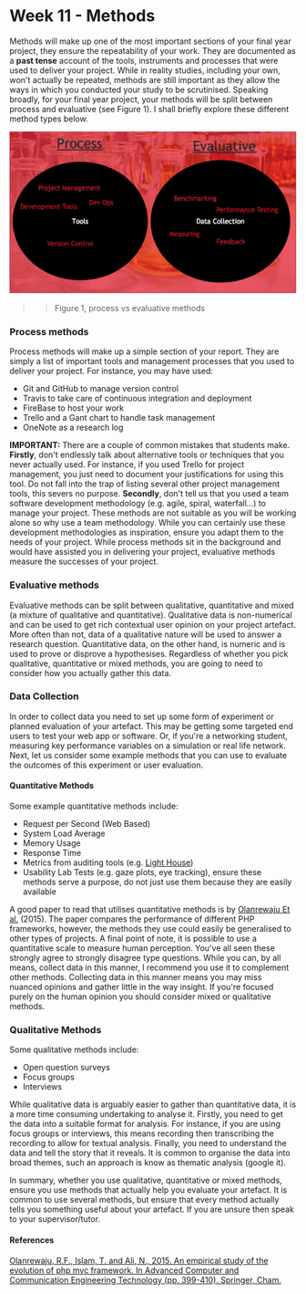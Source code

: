 # Week 11 - Methods

Methods will make up one of the most important sections of your final year project, they ensure the repeatability of your work. They are documented as a **past tense** account of the tools, instruments and processes that were used to deliver your project. While in reality studies, including your own, won't actually be repeated, methods are still important as they allow the ways in which you conducted your study to be scrutinised. Speaking broadly, for your final year project, your methods will be split between process and evaluative (see Figure 1). I shall briefly explore these different method types below.

![](./assets/different_methods.png)
>> Figure 1, process vs evaluative methods

### Process methods

Process methods will make up a simple section of your report. They are simply a list of important tools and management processes that you used to deliver your project. For instance, you may have used:

- Git and GitHub to manage version control
- Travis to take care of continuous integration and deployment
- FireBase to host your work
- Trello and a Gant chart to handle task management
- OneNote as a research log


**IMPORTANT:** There are a couple of common mistakes that students make. **Firstly**, don't endlessly talk about alternative tools or techniques that you never actually used. For instance, if you used Trello for project management, you just need to document your justifications for using this tool. Do not fall into the trap of listing several other project management tools, this severs no purpose. **Secondly**, don't tell us that you used a team software development methodology (e.g. agile, spiral, waterfall...) to manage your project. These methods are not suitable as you will be working alone so why use a team methodology. While you can certainly use these development methodologies as inspiration, ensure you adapt them to the needs of your project. While process methods sit in the background and would have assisted you in delivering your project, evaluative methods measure the successes of your project.

### Evaluative methods

Evaluative methods can be split between qualitative, quantitative and mixed (a mixture of qualitative and quantitative). Qualitative data is non-numerical and can be used to get rich contextual user opinion on your project artefact. More often than not, data of a qualitative nature will be used to answer a research question. Quantitative data, on the other hand, is numeric and is used to prove or disprove a hypothesises. Regardless of whether you pick qualitative, quantitative or mixed methods, you are going to need to consider how you actually gather this data.


### Data Collection

In order to collect data you need to set up some form of experiment or planned evaluation of your artefact. This may be getting some targeted end users to test your web app or software. Or, if you're a networking student,  measuring key performance variables on a simulation or real life network. Next, let us consider some example methods that you can use to evaluate the outcomes of this experiment or user evaluation.

####  Quantitative Methods

 Some example quantitative methods include:

- Request per Second (Web Based)
- System Load Average
- Memory Usage
- Response Time
- Metrics from auditing tools (e.g. [Light House](https://developers.google.com/web/ilt/pwa/lab-auditing-with-lighthouse))
- Usability Lab Tests (e.g. gaze plots, eye tracking), ensure these methods serve a purpose, do not just use them because they are easily available

A good paper to read that utilises quantitative methods is by [Olanrewaju Et al.](https://www.researchgate.net/publication/312737643_An_Empirical_Study_of_the_Evolution_of_PHP_MVC_Framework)  (2015). The paper compares the performance of different PHP frameworks, however, the methods they use could easily be generalised to other types of projects. A final point of note, it is possible to use a quantitative scale to measure human perception. You've all seen these strongly agree to strongly disagree type questions. While you can, by all means, collect data in this manner, I recommend you use it to complement other methods. Collecting data in this manner means you may miss nuanced opinions and gather little in the way insight. If you're focused purely on the human opinion you should consider mixed or qualitative methods.


### Qualitative Methods


Some qualitative methods include:

- Open question surveys
- Focus groups
- Interviews

While qualitative data is arguably easier to gather than quantitative data, it is a more time consuming undertaking to analyse it. Firstly, you need to get the data into a suitable format for analysis. For instance, if you are using focus groups or interviews, this means recording then transcribing the recording to allow for textual analysis. Finally, you need to understand the data and tell the story that it reveals. It is common to organise the data into broad themes, such an approach is know as thematic analysis (google it).

In summary, whether you use qualitative, quantitative or mixed methods, ensure you use methods that actually help you evaluate your artefact.  It is common to use several methods, but ensure that every method actually tells you something useful about your artefact. If you are unsure then speak to your supervisor/tutor.




#### References


[Olanrewaju, R.F., Islam, T. and Ali, N., 2015. An empirical study of the evolution of php mvc framework. In Advanced Computer and Communication Engineering Technology (pp. 399-410). Springer, Cham.](https://www.researchgate.net/publication/312737643_An_Empirical_Study_of_the_Evolution_of_PHP_MVC_Framework)




